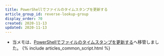 ```yaml
---
title: PowerShellでファイルのタイムスタンプを更新する
article_group_id: reverse-lookup-group
display_order: 70
created: 2020-11-13
updated: 2020-11-13
---
```

- 当メモは、[PowerShellでファイルのタイムスタンプを更新する](https://thinktwice.tech/it/powershell/update_a_files_timestamp_in_powershell/)へ移管しました。
{% include articles_common_script.html %}
